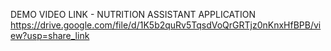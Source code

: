 DEMO VIDEO LINK - NUTRITION ASSISTANT APPLICATION
https://drive.google.com/file/d/1K5b2quRv5TqsdVoQrGRTjz0nKnxHfBPB/view?usp=share_link